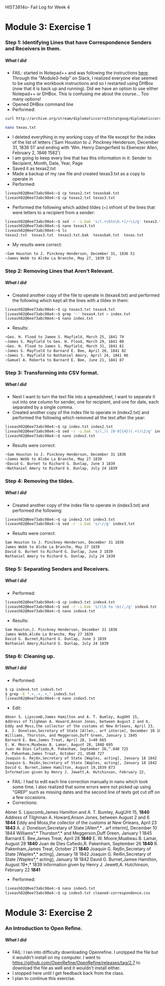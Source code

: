HIST3814o- Fail Log for Week 4

# Module 3: Exercise 1
### Step 1: Identifying Lines that have Correspondence Senders and Receivers in them.
##### What I did
- FAIL: started in Notepad++ and was following the instructions [here][here]. Through the "Module3-help" on Slack, I realized everyone else seemed to be using the workbook instructions and so I restarted using DHBox (now that it is back up and running). Did we have an option to use either Notepad++ or DHBox. This is confusing me about the course... Too many options!
- Opened DHBox command line
- Performed:
```sh 
curl http://archive.org/stream/diplomaticcorre33statgoog/diplomaticcorre33statgoog_djvu.txt > texas.txt 

nano texas.txt
```
- I deleted everything in my working copy of the file except for the index of the list of letters ('Sam Houston to J. Pinckney Henderson, December 31, 1836 51’ and ending with ‘Wm. Henry Daingerfield to Ebenezer Allen, February 2, 1846 1582')
- I am going to keep every line that has this information in it: Sender to Recipient, Month, Date, Year, Page
- Saved it as texas2.txt
- Made a backup of my raw file and created texas3.txt as a copy to operate in
- Performed:
```sh 
liveash02@0ee73abc98e4:~$ cp texas2.txt texasbak.txt
liveash02@0ee73abc98e4:~$ cp texas2.txt texas3.txt
```
- Performed the following which added tildes (~) infront of the lines that were letters to a recipient from a sender:
```sh 
liveash02@0ee73abc98e4:~$ sed -r -i.bak 's/(.+\bto\b.+)/~\1/g' texas3.txt
liveash02@0ee73abc98e4:~$ nano texas3.txt
liveash02@0ee73abc98e4:~$ ls
texas2.txt  texas3.txt  texas3.txt.bak  texasbak.txt  texas.txt
```
- My results were correct:
```sh 
~Sam Houston to J. Pinckney Henderson, December 31, 1836 51
~James Webb to Alc6e La Branche, May 27, 1839 52
```
[here]: <https://github.com/shawngraham/hist3907o/blob/master/workbook/docs/supporting%20materials/regexex.md> 

### Step 2: Removing Lines that Aren’t Relevant.
##### What I did
- Created another copy of the file to operate in (texas4.txt) and performed the following which kept all the lines with a tildes in them:
```sh 
liveash02@0ee73abc98e4:~$ cp texas3.txt texas4.txt
liveash02@0ee73abc98e4:~$ grep '~' texas4.txt > index.txt
liveash02@0ee73abc98e4:~$ nano index.txt
```
- Results:
```sh 
~Geo. H. Flood to Jamee S. Mayfield, March 25, 1841 79
~James S. Mayfield to Geo. H. Flood, March 29, 1841 80
~Geo. H. Flood to James S. Mayfield, March 31, 1841 81
~James S. Mayfield to Barnard E. Bee, April 20, 1841 82
~James S. Mayfield to Nathaniel Amory, April 24, 1841 86
~Samuel A. Roberta to Barnard E. Bee, June 21, 1841 87
```
### Step 3: Transforming into CSV format.
##### What I did
- Next I want to turn the text file into a spreadsheet, I want to separate it out into one column for sender, one for recipient, and one for date, each separated by a single comma. 
- Created another copy of the index file to operate in (index2.txt) and performed the following which removed all the text after the year:
```sh 
liveash02@0ee73abc98e4:~$ cp index.txt index2.txt
liveash02@0ee73abc98e4:~$ sed -r -i.bak 's/(,)( [0-9]{4})(.+)/\2/g' index2.txt
liveash02@0ee73abc98e4:~$ nano index2.txt
```
- Results were correct:
```sh 
~Sam Houston to J. Pinckney Henderson, December 31 1836
~James Webb to Alc6e La Branche, May 27 1839
~David G. Burnet to Richard G. Dunlap, June 3 1839
~Nathaniel Amory to Richard G. Dunlap, July 24 1839
```
### Step 4: Removing the tildes.
##### What I did
- Created another copy of the index file to operate in (index3.txt) and performed the following:
```sh 
liveash02@0ee73abc98e4:~$ cp index2.txt index3.txt
liveash02@0ee73abc98e4:~$ sed -r -i.bak 's/~//g' index3.txt
```
- Results were correct:
```sh 
Sam Houston to J. Pinckney Henderson, December 31 1836
James Webb to Alc6e La Branche, May 27 1839
David G. Burnet to Richard G. Dunlap, June 3 1839
Nathaniel Amory to Richard G. Dunlap, July 24 1839
```
### Step 5: Separating Senders and Receivers.
##### What I did
- Performed:
```sh 
liveash02@0ee73abc98e4:~$ cp index3.txt index4.txt
liveash02@0ee73abc98e4:~$ sed -r -i.bak 's/(\b to \b)/,/g' index4.txt
liveash02@0ee73abc98e4:~$ nano index4.txt
```
- Results:
```sh 
Sam Houston,J. Pinckney Henderson, December 31 1836
James Webb,Alc6e La Branche, May 27 1839
David G. Burnet,Richard G. Dunlap, June 3 1839
Nathaniel Amory,Richard G. Dunlap, July 24 1839
```
### Step 6: Cleaning up.
##### What I did
- Performed:
```sh 
$ cp index4.txt index5.txt
$ grep -E ".+,.+,.+," index5.txt
liveash02@0ee73abc98e4:~$ nano index5.txt
```
- Edit:
```sh 
Abner S. Lipscomb,James Hamilton and A. T. Bumley, AugUHt 15, 
Address of Tilghman A. Howard,Anson Jones, between August 2 and 6, 
Eddy and Moss,the collector of the customs at New Orleans, April 23, 
A. J. Donelson,Secretary of State [Allen,. arf interim], December 10 1844
Williams, Thurston, and Meggerson,Duff Green, January 1 1845
Barnard E. Bee,James Treat, April 28, 1»40 665 
E. W. Moore,Muabeau B. Lamar, August 28, 184Q 695 
Juan de Dies Cafiedo,R. Pakenham, September 26,^.840 725 
R. Pakenham,James Treat, October 21, U540 727 
Joaquin G. Rej6n,Secretary of State [Waples, acting], January 18 1842
Joaquin G. Rei6n,Secretary of State [Waples, acting], January 18 1842
David G. Burnet,Jamee Hamilton, August 19,1839 873 
Information given by Henry J. Jewett,A. Hutchinson, February 22, 
```
- FAIL: I had to edit each line correction manually in nano which took some time. I also realized that some errors were not picked up using "GREP" such as missing dates and the second line of texts got cut off on a few occasions. 
- Corrections:

Abner S. Lipscomb,James Hamilton and A. T. Bumley, AugUHt 15, **1840**
Address of Tilghman A. Howard,Anson Jones, between August 2 and 6 **1844**
Eddy and Moss,the collector of the customs at New Orleans, April 23 **1843**
A. J. Donelson,Secretary of State [Allen*,* . arf interim], December 10 1844
Williams*,* Thurston*,* and Meggerson,Duff Green, January 1 1845
Barnard E. Bee,James Treat, April 28 **1840**
E. W. Moore,Muabeau B. Lamar, August 28 **1840**
Juan de Dies Cafiedo,R. Pakenham, September 26 **1840**
R. Pakenham,James Treat, October 21 **1840**
Joaquin G. Rej6n,Secretary of State [Waples*,* acting], January 18 1842
Joaquin G. Rei6n,Secretary of State [Waples*,* acting], January 18 1842
David G. Burnet,Jamee Hamilton, August 19*,* 1839
Information given by Henry J. Jewett,A. Hutchinson, February 22 **1841** 

- Performed:
```sh 
liveash02@0ee73abc98e4:~$ nano index5.txt
liveash02@0ee73abc98e4:~$ cp index5.txt cleaned-correspondence.csv
```

# Module 3: Exercise 2
### An Introduction to Open Refine.
##### What I did
- FAIL: I ran into difficulty downloading Openrefine. I unzipped the file but it wouldn't install on my computer. I went to https://github.com/OpenRefine/OpenRefine/releases/tag/2.7 to download the file as well and it wouldn't install either.
- I stopped here until I get feedback back from the class.
- I plan to continue this exercise.

